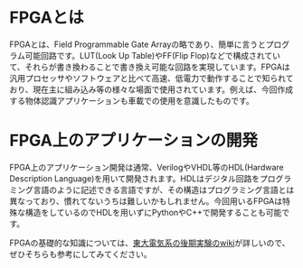 # FPGAとは
FPGAとは、Field Programmable Gate Arrayの略であり、簡単に言うとプログラム可能回路です。LUT(Look Up Table)やFF(Flip Flop)などで構成されていて、それらが書き換わることで書き換え可能な回路を実現しています。FPGAは汎用プロセッサやソフトウェアと比べて高速、低電力で動作することで知られており、現在主に組み込み等の様々な場面で使用されています。例えば、今回作成する物体認識アプリケーションも車載での使用を意識したものです。

# FPGA上のアプリケーションの開発

FPGA上のアプリケーション開発は通常、VerilogやVHDL等のHDL(Hardware Description Language)を用いて開発されます。HDLはデジタル回路をプログラミング言語のように記述できる言語ですが、その構造はプログラミング言語とは異なっており、慣れてないうちは難しいかもしれません。今回用いるFPGAは特殊な構造をしているのでHDLを用いずにPythonやC++で開発することも可能です。

FPGAの基礎的な知識については、[東大電気系の後期実験のwiki](https://exp.mtl.t.u-tokyo.ac.jp/2022/b3exp/-/wikis/aboutFPGA)が詳しいので、ぜひそちらも参考にしてみてください。